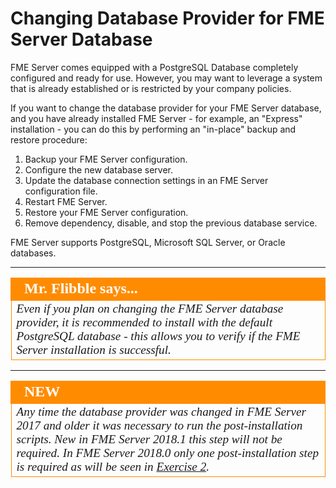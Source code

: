 # Changing Database Provider for FME Server Database #

FME Server comes equipped with a PostgreSQL Database completely configured and ready for use. However, you may want to leverage a system that is already established or is restricted by your company policies.

If you want to change the database provider for your FME Server database, and you have already installed FME Server - for example, an "Express" installation - you can do this by performing an "in-place" backup and restore procedure:

1. Backup your FME Server configuration.
2. Configure the new database server.
3. Update the database connection settings in an FME Server configuration file.
4. Restart FME Server.
5. Restore your FME Server configuration.
6. Remove dependency, disable, and stop the previous database service.

FME Server supports PostgreSQL, Microsoft SQL Server, or Oracle databases.

---

<!--Person X Says Section-->

<table style="border-spacing: 0px">
<tr>
<td style="vertical-align:middle;background-color:darkorange;border: 2px solid darkorange">
<i class="fa fa-quote-left fa-lg fa-pull-left fa-fw" style="color:white;padding-right: 12px;vertical-align:text-top"></i>
<span style="color:white;font-size:x-large;font-weight: bold;font-family:serif">Mr. Flibble says...</span>
</td>
</tr>

<tr>
<td style="border: 1px solid darkorange">
<span style="font-family:serif; font-style:italic; font-size:larger">
Even if you plan on changing the FME Server database provider, it is recommended to install with the default PostgreSQL database - this allows you to verify if the FME Server installation is successful.
</span>
</td>
</tr>
</table>

---


<!--New Section-->

<table style="border-spacing: 0px">
<tr>
<td style="vertical-align:middle;background-color:darkorange;border: 2px solid darkorange">
<i class="fa fa-bolt fa-lg fa-pull-left fa-fw" style="color:white;padding-right: 12px;vertical-align:text-top"></i>
<span style="color:white;font-size:x-large;font-weight: bold;font-family:serif">NEW</span>
</td>
</tr>
<tr>
<td style="border: 1px solid darkorange">
<span style="font-family:serif; font-style:italic; font-size:larger">
Any time the database provider was changed in FME Server 2017 and older it was necessary to run the post-installation scripts.  New in FME Server 2018.1 this step will not be required.  In FME Server 2018.0 only one post-installation step is required as will be seen in <a href="./Exercise2_SwitchingToAPostgreSQLDatabaseWithWindowsSystem.md">Exercise 2</a>.</span>
</td>
</tr>
</table>
